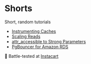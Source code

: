 # Shorts

Short, random tutorials

- [Instrumenting Caches](Instrumenting-Caches.md)
- [Scaling Reads](Scaling-Reads.md)
- [attr_accessible to Strong Parameters](Strong-Parameters.md)
- [PgBouncer for Amazon RDS](PgBouncer-RDS.md)

:tangerine: Battle-tested at [Instacart](https://www.instacart.com/opensource)
